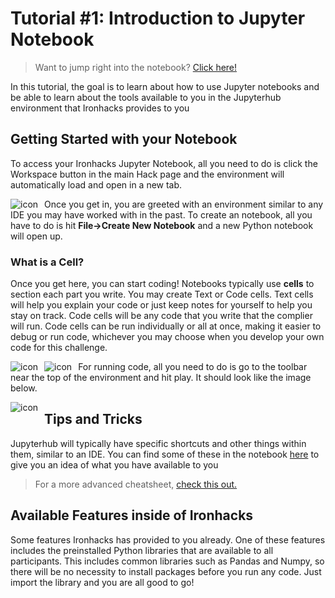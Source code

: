 # Tutorial #1: Introduction to Jupyter Notebook

> Want to jump right into the notebook? [Click here!](https://ironhacks.com/notebook-viewer?path=https://raw.githubusercontent.com/ironhacks/Tutorials-COVID-19/master/tutorials-fall-2022/python/tutorial-1-jupyter.ipynb)

In this tutorial, the goal is to learn about how to use Jupyter notebooks and be able to learn about the tools available to you in the Jupyterhub environment that Ironhacks provides to you

## Getting Started with your Notebook

To access your Ironhacks Jupyter Notebook, all you need to do is click the Workspace button in the main Hack page and the environment will automatically load and open in a new tab.

<img src="https://i.imgur.com/UMFAWbW.png" alt=" icon" style="float: left; margin-right: 10px;" />

Once you get in, you are greeted with an environment similar to any IDE you may have worked with in the past. To create an notebook, all you have to do is hit **File->Create New Notebook** and a new Python notebook will open up. 

### What is a Cell?
Once you get here, you can start coding! Notebooks typically use **cells** to section each part you write. You may create Text or Code cells. Text cells will help you explain your code or just keep notes for yourself to help you stay on track. Code cells will be any code that you write that the complier will run. Code cells can be run individually or all at once, making it easier to debug or run code, whichever you may choose when you develop your own code for this challenge.


<img src="https://i.imgur.com/vYSSlIk.png" alt=" icon" style="float: left; margin-right: 10px;" />

<img src="https://i.imgur.com/ErwWOSR.png" alt=" icon" style="float: left; margin-right: 10px;" />

For running code, all you need to do is go to the toolbar near the top of the environment and hit play. It should look like the image below.

<img src="https://i.imgur.com/QAZt5EI.png" alt=" icon" style="float: left; margin-right: 10px;" />


## Tips and Tricks

Jupyterhub will typically have specific shortcuts and other things within them, similar to an IDE. You can find some of these in the notebook [here](https://ironhacks.com/notebook-viewer?path=https://raw.githubusercontent.com/ironhacks/Tutorials-COVID-19/master/tutorials-Spring-2021/python/tutorial-1-jupyter.ipynb) to give you an idea of what you have available to you

> For a more advanced cheatsheet, [check this out.](http://datacamp-community-prod.s3.amazonaws.com/21fdc814-3f08-4aa9-90fa-247eedefd655)

## Available Features inside of Ironhacks

Some features Ironhacks has provided to you already. One of these features includes the preinstalled Python libraries that are available to all participants. This includes common libraries such as Pandas and Numpy, so there will be no necessity to install packages before you run any code. Just import the library and you are all good to go!


